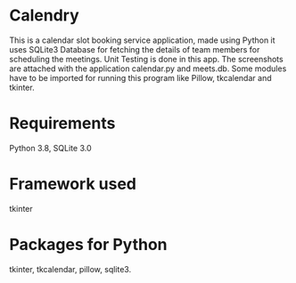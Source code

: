 # Calendry
This is a calendar slot booking service application, made using Python it uses SQLite3 Database for fetching the details of team members for scheduling the meetings. 
Unit Testing is done in this app. The screenshots are attached with the application calendar.py and meets.db.
Some modules have to be imported for running this program like Pillow, tkcalendar and tkinter.

# Requirements
Python 3.8,
SQLite 3.0

# Framework used
tkinter

# Packages for Python
tkinter,
tkcalendar,
pillow,
sqlite3.
